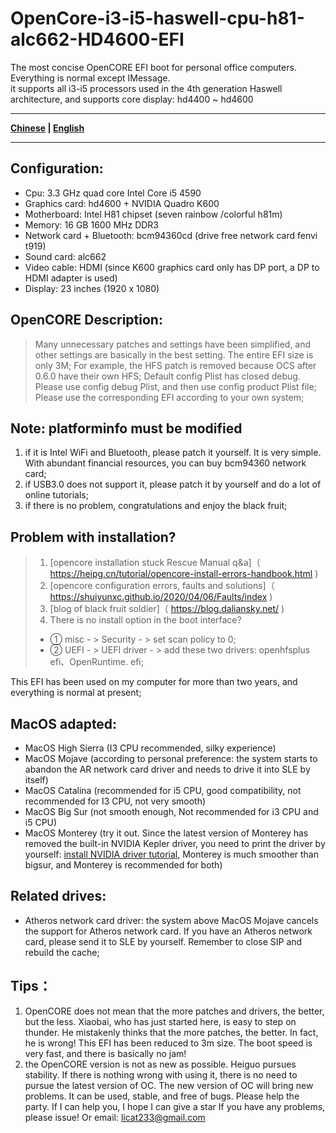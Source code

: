 # OpenCore-i3-i5-haswell-cpu-h81-alc662-HD4600-EFI  

The most concise OpenCORE EFI boot for personal office computers. Everything is normal except IMessage.  
it supports all i3-i5 processors used in the 4th generation Haswell architecture, and supports core display: hd4400 ~ hd4600

----

**[Chinese](https://github.com/licat233/EFI-OpenCore-i3-i5-haswell-cpu-h81-alc662-HD4600/blob/main/README-zh.md) | [English](https://github.com/licat233/EFI-OpenCore-i3-i5-haswell-cpu-h81-alc662-HD4600/blob/main/README.md)**

----
## Configuration:  

* Cpu:  3.3 GHz quad core Intel Core i5 4590
* Graphics card:  hd4600 + NVIDIA Quadro K600
* Motherboard:  Intel H81 chipset (seven rainbow /colorful h81m)
* Memory:  16 GB 1600 MHz DDR3
* Network card + Bluetooth:  bcm94360cd (drive free network card fenvi t919)
* Sound card:  alc662
* Video cable:  HDMI (since K600 graphics card only has DP port, a DP to HDMI adapter is used)
* Display:  23 inches (1920 x 1080)

## OpenCORE Description:

> Many unnecessary patches and settings have been simplified, and other settings are basically in the best setting. The entire EFI size is only 3M;
> For example, the HFS patch is removed because OCS after 0.6.0 have their own HFS;
> Default config Plist has closed debug. Please use config debug Plist, and then use config product Plist file;
> Please use the corresponding EFI according to your own system;

## Note: platforminfo must be modified

1. if it is Intel WiFi and Bluetooth, please patch it yourself. It is very simple. With abundant financial resources, you can buy bcm94360 network card;
2. if USB3.0 does not support it, please patch it by yourself and do a lot of online tutorials;
3. if there is no problem, congratulations and enjoy the black fruit;

## Problem with installation? 

> 1.  [opencore installation stuck Rescue Manual q&amp;a]（ https://heipg.cn/tutorial/opencore-install-errors-handbook.html )
> 2.  [opencore configuration errors, faults and solutions]（ https://shuiyunxc.github.io/2020/04/06/Faults/index )
> 3.  [blog of black fruit soldier]（ https://blog.daliansky.net/ )
> 4.  There is no install option in the boot interface?
> * ① misc - > Security - > set scan policy to 0;
> * ② UEFI - > UEFI driver - > add these two drivers: openhfsplus efi、OpenRuntime. efi;

This EFI has been used on my computer for more than two years, and everything is normal at present;

## MacOS adapted:

- MacOS High Sierra (I3 CPU recommended, silky experience)
- MacOS Mojave (according to personal preference: the system starts to abandon the AR network card driver and needs to drive it into SLE by itself)
- MacOS Catalina (recommended for i5 CPU, good compatibility, not recommended for I3 CPU, not very smooth)
- MacOS Big Sur (not smooth enough, Not recommended for i3 CPU and i5 CPU)
- MacOS Monterey (try it out. Since the latest version of Monterey has removed the built-in NVIDIA Kepler driver, you need to print the driver by yourself: [install NVIDIA driver tutorial](https://github.com/chris1111/Geforce-Kepler-patcher), Monterey is much smoother than bigsur, and Monterey is recommended for both)

## Related drives:

* Atheros network card driver: the system above MacOS Mojave cancels the support for Atheros network card. If you have an Atheros network card, please send it to SLE by yourself. Remember to close SIP and rebuild the cache;

## Tips：  
1. OpenCORE does not mean that the more patches and drivers, the better, but the less. Xiaobai, who has just started here, is easy to step on thunder. He mistakenly thinks that the more patches, the better. In fact, he is wrong! This EFI has been reduced to 3m size. The boot speed is very fast, and there is basically no jam!
2. the OpenCORE version is not as new as possible. Heiguo pursues stability. If there is nothing wrong with using it, there is no need to pursue the latest version of OC. The new version of OC will bring new problems. It can be used, stable, and free of bugs. Please help the party.
If I can help you, I hope I can give a star
If you have any problems, please issue! Or email: licat233@gmail.com